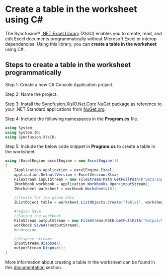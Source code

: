 # Create a table in the worksheet using C#

The Syncfusion&reg; [.NET Excel Library](https://www.syncfusion.com/document-processing/excel-framework/net/excel-library) (XlsIO) enables you to create, read, and edit Excel documents programmatically without Microsoft Excel or interop dependencies. Using this library, you can **create a table in the worksheet** using C#.

## Steps to create a table in the worksheet programmatically

Step 1: Create a new C# Console Application project.

Step 2: Name the project.

Step 3: Install the [Syncfusion.XlsIO.Net.Core](https://www.nuget.org/packages/Syncfusion.XlsIO.Net.Core) NuGet package as reference to your .NET Standard applications from [NuGet.org](https://www.nuget.org).

Step 4: Include the following namespaces in the **Program.cs** file.
```csharp
using System;
using System.IO;
using Syncfusion.XlsIO;
```

Step 5: Include the below code snippet in **Program.cs** to create a table in the worksheet.
```csharp
using (ExcelEngine excelEngine = new ExcelEngine())
{
	IApplication application = excelEngine.Excel;
	application.DefaultVersion = ExcelVersion.Xlsx;
	FileStream inputStream = new FileStream(Path.GetFullPath(@"Data/InputTemplate.xlsx"), FileMode.Open, FileAccess.Read);
	IWorkbook workbook = application.Workbooks.Open(inputStream);
	IWorksheet worksheet = workbook.Worksheets[0];
	
	//Create for the given data
	IListObject table = worksheet.ListObjects.Create("Table1", worksheet["A1:C5"]);

	#region Save
	//Saving the workbook
	FileStream outputStream = new FileStream(Path.GetFullPath("Output/CreateTable.xlsx"), FileMode.Create, FileAccess.Write);
	workbook.SaveAs(outputStream);
	#endregion

	//Dispose streams
	inputStream.Dispose();
	outputStream.Dispose();
}
```

More information about creating a table in the worksheet can be found in this [documentation](https://help.syncfusion.com/document-processing/excel/excel-library/net/working-with-excel-tables#creating-a-table) section.